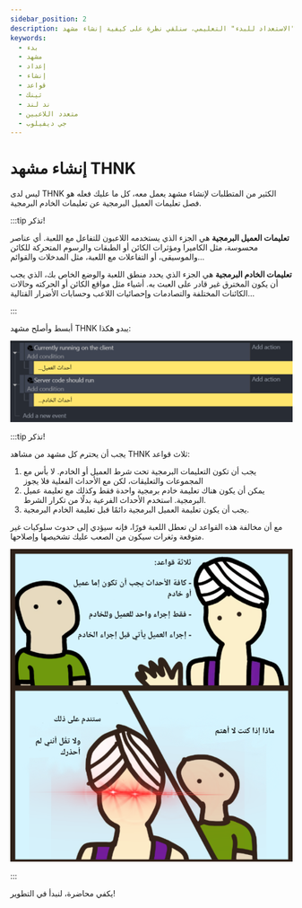 ```yaml
---
sidebar_position: 2
description: في هذا الجزء الثاني من برنامج "الاستعداد للبدء" التعليمي، سنلقي نظرة على كيفية إنشاء مشهد GDevelop على طريقة THNK.
keywords:
  - بدء
  - مشهد
  - إعداد
  - إنشاء
  - قواعد
  - ثينك
  - ند لند
  - متعدد اللاعبين
  - جي ديفيلوب
---
```


# إنشاء مشهد THNK

ليس لدى THNK الكثير من المتطلبات لإنشاء مشهد يعمل معه، كل ما عليك فعله هو فصل تعليمات العميل البرمجية عن تعليمات الخادم البرمجية.

:::tip تذكر!

**تعليمات العميل البرمجية** هي الجزء الذي يستخدمه اللاعبون للتفاعل مع اللعبة. أي عناصر محسوسة، مثل الكاميرا ومؤثرات الكائن أو الطبقات والرسوم المتحركة للكائن والموسيقى، أو التفاعلات مع اللعبة، مثل المدخلات والقوائم...

**تعليمات الخادم البرمجية** هي الجزء الذي يحدد منطق اللعبة والوضع الخاص بك، الذي يجب أن يكون المخترق غير قادر على العبث به. أشياء مثل مواقع الكائن أو الحركته وحالات الكائنات المختلفة والتصادمات وإحصائيات اللاعب وحسابات الأضرار القتالية...

:::

أبسط وأصلح مشهد THNK يبدو هكذا:

![مشهد بسيط لـ "بدء تعليمات الخادم البرمجية" و "بدء تعليمات العميل البرمجية" في أحداث منفصلة](img/base-THNK-events.png)

:::tip تذكر!

يجب أن يحترم كل مشهد من مشاهد THNK ثلاث قواعد:

1. يجب أن تكون التعليمات البرمجية تحت شرط العميل أو الخادم. لا بأس مع المجموعات والتعليقات، لكن مع الأحداث الفعلية فلا يجوز
2. يمكن أن يكون هناك تعليمة خادم برمجية واحدة فقط وكذلك مع تعليمة عميل البرمجية. استخدم الأحداث الفرعية بدلًا من تكرار الشرط.
3. يجب أن يكون تعليمة العميل البرمجية دائمًا قبل تعليمة الخادم البرمجية.

مع أن مخالفة هذه القواعد لن تعطل اللعبة فورًا، فإنه سيؤدي إلى حدوث سلوكيات غير متوقعة وثغرات سيكون من الصعب عليك تشخيصها وإصلاحها.

![جِنِّي THNK يحذركم بشأن احترام القواعد الثلاث. إذا لم تحترمهم، ستندم على ذلك، حسنًا، لا تقل أنه لم يحذرك.](img/Genie-warning.png "!لا تثق في الجِنّ!")

:::

يكفي محاضرة، لنبدأ في التطوير!
